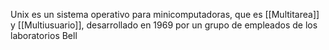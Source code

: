 Unix es un sistema operativo para minicomputadoras, que es [[Multitarea]] y [[Multiusuario]],  desarrollado en 1969 por un grupo de empleados de los laboratorios Bell

